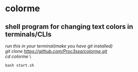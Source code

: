 # colorme
## shell program for changing text colors in terminals/CLIs

*run this in your terminal(make you have git installed)* \
*git clone https://github.com/Proc3ssa/colorme.git* \
*cd colorme* \
```
bash start.sh
```
